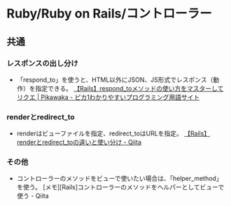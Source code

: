 # Ruby/Ruby on Rails/コントローラー

## 共通

### レスポンスの出し分け

- 「respond_to」を使うと、HTML以外にJSON、JS形式でレスポンス（動作）を指定できる。
  [【Rails】respond_toメソッドの使い方をマスターしてリクエ | Pikawaka - ピカ1わかりやすいプログラミング用語サイト](https://pikawaka.com/rails/respond_to)

### renderとredirect_to

- renderはビューファイルを指定、redirect_toはURLを指定。
  [【Rails】renderとredirect_toの違いと使い分け - Qiita](https://qiita.com/morikuma709/items/e9146465df2d8a094d78)

### その他

- コントローラーのメソッドをビューで使いたい場合は、「helper_method」を使う。
  [メモ][Rails]コントローラーのメソッドをヘルパーとしてビューで使う - Qiita
